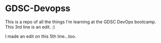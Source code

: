 # GDSC-Devopss
This is a repo of all the things I'm learning at the GDSC DevOps bootcamp.
This 3rd line is an edit. :)

I made an edit on this 5th line...too.